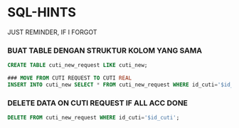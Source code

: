 # SQL-HINTS
JUST REMINDER, IF I FORGOT


### BUAT TABLE DENGAN STRUKTUR KOLOM YANG SAMA
```sql
CREATE TABLE cuti_new_request LIKE cuti_new;
```

```sql
### MOVE FROM CUTI REQUEST TO CUTI REAL
INSERT INTO cuti_new SELECT * FROM cuti_new_request WHERE id_cuti='$id_cuti';

```

### DELETE DATA ON CUTI REQUEST IF ALL ACC DONE
```sql
DELETE FROM cuti_new_request WHERE id_cuti='$id_cuti';
```
